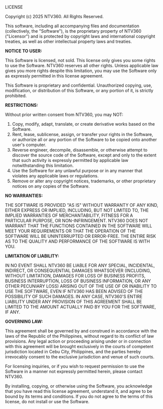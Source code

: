 LICENSE

Copyright (c) 2025 NTV360. All Rights Reserved.

This software, including all accompanying files and documentation (collectively, the "Software"), is the proprietary property of NTV360 ("Licensor") and is protected by copyright laws and international copyright treaties, as well as other intellectual property laws and treaties.

**NOTICE TO USER:**

This Software is licensed, not sold. This license only gives you some rights to use the Software. NTV360 reserves all other rights. Unless applicable law gives you more rights despite this limitation, you may use the Software only as expressly permitted in this license agreement.

This Software is proprietary and confidential. Unauthorized copying, use, modification, or distribution of this Software, or any portion of it, is strictly prohibited.

**RESTRICTIONS:**

Without prior written consent from NTV360, you may NOT:

1.  Copy, modify, adapt, translate, or create derivative works based on the Software.
2.  Rent, lease, sublicense, assign, or transfer your rights in the Software, or authorize all or any portion of the Software to be copied onto another user's computer.
3.  Reverse engineer, decompile, disassemble, or otherwise attempt to discover the source code of the Software, except and only to the extent that such activity is expressly permitted by applicable law notwithstanding this limitation.
4.  Use the Software for any unlawful purpose or in any manner that violates any applicable laws or regulations.
5.  Remove or alter any copyright notices, trademarks, or other proprietary notices on any copies of the Software.

**NO WARRANTIES:**

THE SOFTWARE IS PROVIDED "AS IS" WITHOUT WARRANTY OF ANY KIND, EITHER EXPRESS OR IMPLIED, INCLUDING, BUT NOT LIMITED TO, THE IMPLIED WARRANTIES OF MERCHANTABILITY, FITNESS FOR A PARTICULAR PURPOSE, OR NON-INFRINGEMENT. NTV360 DOES NOT WARRANT THAT THE FUNCTIONS CONTAINED IN THE SOFTWARE WILL MEET YOUR REQUIREMENTS OR THAT THE OPERATION OF THE SOFTWARE WILL BE UNINTERRUPTED OR ERROR-FREE. THE ENTIRE RISK AS TO THE QUALITY AND PERFORMANCE OF THE SOFTWARE IS WITH YOU.

**LIMITATION OF LIABILITY:**

IN NO EVENT SHALL NTV360 BE LIABLE FOR ANY SPECIAL, INCIDENTAL, INDIRECT, OR CONSEQUENTIAL DAMAGES WHATSOEVER (INCLUDING, WITHOUT LIMITATION, DAMAGES FOR LOSS OF BUSINESS PROFITS, BUSINESS INTERRUPTION, LOSS OF BUSINESS INFORMATION, OR ANY OTHER PECUNIARY LOSS) ARISING OUT OF THE USE OF OR INABILITY TO USE THE SOFTWARE, EVEN IF NTV360 HAS BEEN ADVISED OF THE POSSIBILITY OF SUCH DAMAGES. IN ANY CASE, NTV360'S ENTIRE LIABILITY UNDER ANY PROVISION OF THIS AGREEMENT SHALL BE LIMITED TO THE AMOUNT ACTUALLY PAID BY YOU FOR THE SOFTWARE, IF ANY.

**GOVERNING LAW:**

This agreement shall be governed by and construed in accordance with the laws of the Republic of the Philippines, without regard to its conflict of law provisions. Any legal action or proceeding arising under or in connection with this agreement will be brought exclusively in the courts of competent jurisdiction located in Cebu City, Philippines, and the parties hereby irrevocably consent to the exclusive jurisdiction and venue of such courts.

For licensing inquiries, or if you wish to request permission to use the Software in a manner not expressly permitted herein, please contact NTV360.

By installing, copying, or otherwise using the Software, you acknowledge that you have read this license agreement, understand it, and agree to be bound by its terms and conditions. If you do not agree to the terms of this license, do not install or use the Software.
